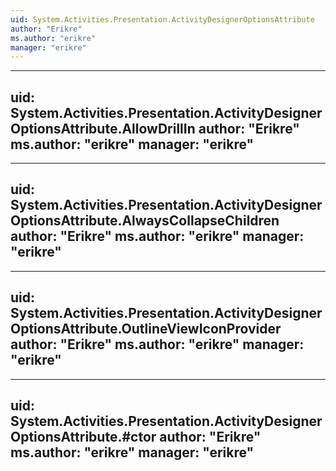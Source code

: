```yaml
---
uid: System.Activities.Presentation.ActivityDesignerOptionsAttribute
author: "Erikre"
ms.author: "erikre"
manager: "erikre"
---
```


---
uid: System.Activities.Presentation.ActivityDesignerOptionsAttribute.AllowDrillIn
author: "Erikre"
ms.author: "erikre"
manager: "erikre"
---

---
uid: System.Activities.Presentation.ActivityDesignerOptionsAttribute.AlwaysCollapseChildren
author: "Erikre"
ms.author: "erikre"
manager: "erikre"
---

---
uid: System.Activities.Presentation.ActivityDesignerOptionsAttribute.OutlineViewIconProvider
author: "Erikre"
ms.author: "erikre"
manager: "erikre"
---

---
uid: System.Activities.Presentation.ActivityDesignerOptionsAttribute.#ctor
author: "Erikre"
ms.author: "erikre"
manager: "erikre"
---
